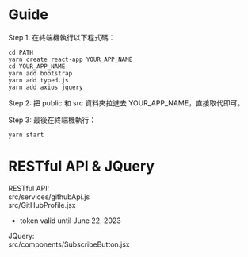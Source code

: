 # Guide

Step 1: 在終端機執行以下程式碼：

```
cd PATH
yarn create react-app YOUR_APP_NAME
cd YOUR_APP_NAME
yarn add bootstrap
yarn add typed.js
yarn add axios jquery
```

Step 2: 把 public 和 src 資料夾拉進去 YOUR_APP_NAME，直接取代即可。<br>

Step 3: 最後在終端機執行：

```
yarn start
```

# RESTful API & JQuery 

RESTful API: <br>
src/services/githubApi.js<br>
src/GitHubProfile.jsx<br>
* token valid until June 22, 2023

JQuery:<br>
src/components/SubscribeButton.jsx<br>
